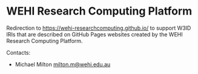 # WEHI Research Computing Platform

Redirection to https://wehi-researchcomputing.github.io/ to support W3ID IRIs that are described on GitHub Pages websites created by the WEHI Research Computing Platform.

Contacts:

- Michael Milton <milton.m@wehi.edu.au>

